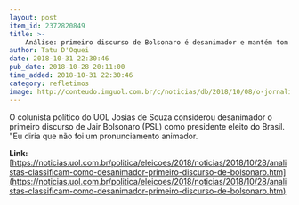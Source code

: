 ```yaml
---
layout: post
item_id: 2372820849
title: >-
    Análise: primeiro discurso de Bolsonaro é desanimador e mantém tom bélico
author: Tatu D'Oquei
date: 2018-10-31 22:30:46
pub_date: 2018-10-28 20:11:00
time_added: 2018-10-31 22:30:46
category: refletimos
image: http://conteudo.imguol.com.br/c/noticias/db/2018/10/08/o-jornalista-josias-de-souza-blogueiro-do-uol-1539036574389_615x300.png
---
```


O colunista político do UOL Josias de Souza considerou desanimador o primeiro discurso de Jair Bolsonaro (PSL) como presidente eleito do Brasil. "Eu diria que não foi um pronunciamento animador.

**Link:** [https://noticias.uol.com.br/politica/eleicoes/2018/noticias/2018/10/28/analistas-classificam-como-desanimador-primeiro-discurso-de-bolsonaro.htm](https://noticias.uol.com.br/politica/eleicoes/2018/noticias/2018/10/28/analistas-classificam-como-desanimador-primeiro-discurso-de-bolsonaro.htm)

